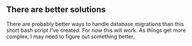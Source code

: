 ## There are better solutions
There are probably better ways to handle database migrations than this short bash script I've created. For now this will work. As things get more complex, I may need to figure out something better.